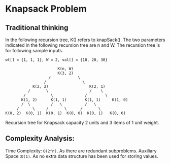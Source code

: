 # Knapsack Problem
## Traditional thinking
In the following recursion tree, K() refers 
to knapSack(). The two parameters indicated in the
following recursion tree are n and W.
The recursion tree is for following sample inputs.
```
wt[] = {1, 1, 1}, W = 2, val[] = {10, 20, 30}
```
```
                       K(n, W)
                       K(3, 2)  
                   /            \ 
                 /                \               
            K(2, 2)                  K(2, 1)
          /       \                  /    \ 
        /           \              /        \
       K(1, 2)      K(1, 1)        K(1, 1)     K(1, 0)
       /  \         /   \          /   \
     /      \     /       \      /       \
K(0, 2)  K(0, 1)  K(0, 1)  K(0, 0)  K(0, 1)   K(0, 0)
```
Recursion tree for Knapsack capacity 2 
units and 3 items of 1 unit weight.

## Complexity Analysis:

Time Complexity: `O(2^n)`.
As there are redundant subproblems.
Auxiliary Space :`O(1)`.
As no extra data structure has been used for storing values.